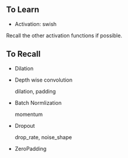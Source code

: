 ## To Learn
- Activation: swish

Recall the other activation functions if possible.


## To Recall

- Dilation
- Depth wise convolution

    dilation, padding

- Batch Normlization

    momentum

- Dropout

    drop_rate, noise_shape

- ZeroPadding